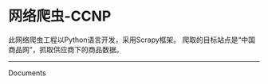 网络爬虫-CCNP
===================


此网络爬虫工程以Python语言开发，采用Scrapy框架。
爬取的目标站点是“中国商品网”，抓取供应商下的商品数据。

----------


Documents

